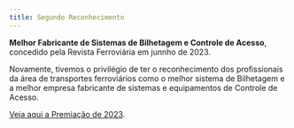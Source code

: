 ```yaml
---
title: Segundo Reconhecimento
---
```


**Melhor Fabricante de Sistemas de Bilhetagem e Controle de Acesso**, concedido pela Revista Ferroviária em junnho de 2023.

Novamente, tivemos o privilégio de ter o reconhecimento dos profissionais da área de transportes ferroviários como o melhor sistema de Bilhetagem e a melhor empresa fabricante de sistemas e equipamentos de Controle de Acesso.

[Veja aqui a Premiação de 2023](https://revistaferroviaria.com.br/premiorf/).